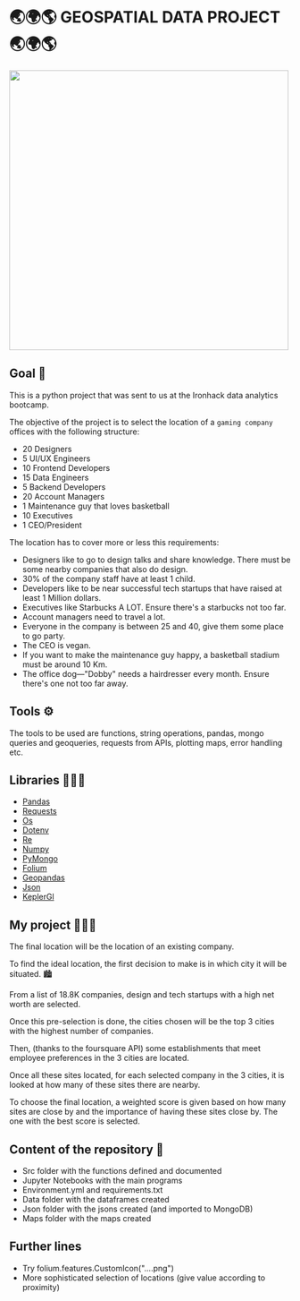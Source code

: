 # 🌏🌍🌎    GEOSPATIAL DATA PROJECT    🌏🌍🌎

<img width=500 src=https://media.giphy.com/media/l378asbpIR5DTsdqg/giphy.gif>

## Goal 🏁
This is a python project that was sent to us at the Ironhack data analytics bootcamp. 

The objective of the project is to select the location of a `gaming company` offices with the following structure:
* 20 Designers
* 5 UI/UX Engineers
* 10 Frontend Developers
* 15 Data Engineers
* 5 Backend Developers
* 20 Account Managers
* 1 Maintenance guy that loves basketball
* 10 Executives
* 1 CEO/President

The location has to cover more or less this requirements:

* Designers like to go to design talks and share knowledge. There must be some nearby companies that also do design.
* 30% of the company staff have at least 1 child.
* Developers like to be near successful tech startups that have raised at least 1 Million dollars.
* Executives like Starbucks A LOT. Ensure there's a starbucks not too far.
* Account managers need to travel a lot.
* Everyone in the company is between 25 and 40, give them some place to go party.
* The CEO is vegan.
* If you want to make the maintenance guy happy, a basketball stadium must be around 10 Km.
* The office dog—"Dobby" needs a hairdresser every month. Ensure there's one not too far away.

## Tools ⚙️
The tools to be used are functions, string operations, pandas, mongo queries and geoqueries, requests from APIs, plotting maps, error handling etc. 

## Libraries 👩🏼‍🏫
- [Pandas](https://pandas.pydata.org/docs/)
- [Requests](https://docs.python-requests.org/en/master/)
- [Os](https://docs.python.org/3/library/os.html)
- [Dotenv](https://pypi.org/project/python-dotenv/)
- [Re](https://docs.python.org/3/library/re.html)
- [Numpy](https://numpy.org/doc/)
- [PyMongo](https://pymongo.readthedocs.io/en/stable/)
- [Folium](https://python-visualization.github.io/folium/)
- [Geopandas](https://geopandas.org/)
- [Json](https://docs.python.org/3/library/json.html)
- [KeplerGl](https://kepler.gl/)

## My project 👩🏼‍💻
The final location will be the location of an existing company. 

To find the ideal location, the first decision to make is in which city it will be situated. 🏙

From a list of 18.8K companies, design and tech startups with a high net worth are selected. 

Once this pre-selection is done, the cities chosen will be the top 3 cities with the highest number of companies. 

Then, (thanks to the foursquare API) some establishments that meet employee preferences in the 3 cities are located. 

Once all these sites located, for each selected company in the 3 cities, it is looked at how many of these sites there are nearby. 

To choose the final location, a weighted score is given based on how many sites are close by and the importance of having these sites close by. The one with the best score is selected. 

## Content of the repository 👀

- Src folder with the functions defined and documented
- Jupyter Notebooks with the main programs
- Environment.yml and requirements.txt
- Data folder with the dataframes created
- Json folder with the jsons created (and imported to MongoDB)
- Maps folder with the maps created 

## Further lines
- Try folium.features.CustomIcon("....png")
- More sophisticated selection of locations (give value according to proximity)


